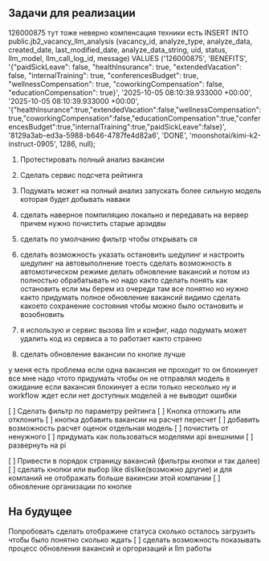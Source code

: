 ## Задачи для реализации


126000875 тут тоже неверно компенсация техники есть 
INSERT INTO public.jb2_vacancy_llm_analysis (vacancy_id, analyze_type, analyze_data, created_date, last_modified_date, analyze_data_string, uid, status, llm_model, llm_call_log_id, message) VALUES ('126000875', 'BENEFITS', '{"paidSickLeave": false, "healthInsurance": true, "extendedVacation": false, "internalTraining": true, "conferencesBudget": true, "wellnessCompensation": true, "coworkingCompensation": false, "educationCompensation": true}', '2025-10-05 08:10:39.933000 +00:00', '2025-10-05 08:10:39.933000 +00:00', '{"healthInsurance":true,"extendedVacation":false,"wellnessCompensation":true,"coworkingCompensation":false,"educationCompensation":true,"conferencesBudget":true,"internalTraining":true,"paidSickLeave":false}', '8129a3ab-ed3a-5988-b646-4787fe4d82a6', 'DONE', 'moonshotai/kimi-k2-instruct-0905', 1286, null);


1. Протестировать полный анализ вакансии
2. Сделать сервис подсчета рейтинга
3. Подумать может на полный анализ запускать более сильную модель которая будет добывать наваки
4. сделать наверное помпиляцию локально и передавать на вервер причем нужно почистить старые арзидвы
5. сделать по умолчанию фильтр чтобы открывать ся 
6. сделать возможность указать остановить шедулинг и настроить шедулинг на автовыполнение
тоесть сделать возможность в автомотическом режиме делать обновление вакансий и потом из полностью обрабатывать но надо
както сделать понять как остановить
если мы берем из очереди там все понятно но нужно както придумать полное обновление вакансий видимо сделать какоето сохранение состояния чтобы можно было остановить и возобновить 


1. я использую и сервис вызова llm и конфиг, надо подумать может удалить код из сервиса а то работает както странно 
3. сделать обновление вакансии по кнопке лучше 

у меня есть проблема если одна вакансия не проходит то он блокинует все 
мне надо чтото придумать чтобы он не отправлял модель в ожидание если вакансия блокинует
а если только несколько 
ну и workflow ждет если нет доступных моделей а не выводит ошибки

[ ] Сделать фильтр по параметру рейтинга
[ ] Кнопка отложить или отклонить
[ ] кнопка добавить вакансии на расчет пересчет
[ ] добавить возможность расчет оценок отдельная модель
[ ] почистить от ненужного
[ ] придумать как пользоваться моделями api внешними
[ ] развернуть на pi

[ ] Привести в порядок страницу вакансий (фильтры кнопки и так далее)
[ ] сделать кнопки или выбор like dislike(возможно другие) и для компаний не отображать больше вакинсии этой компании
[ ] обновление организации по кнопке

## На будущее 
Попробовать сделать отображине статуса сколько осталось загрузить чтобы было понятно сколько ждать
[ ] сделать возможность показывать процесс обновления вакансий и оргоризаций и llm работы
